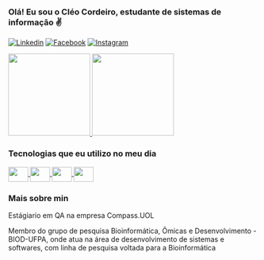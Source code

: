 ### Olá! Eu sou o Cléo Cordeiro, estudante de sistemas de informação ✌️ 

[![Linkedin](https://img.shields.io/badge/LinkedIn-0077B5?style=for-the-badge&logo=linkedin&logoColor=white)](https://www.linkedin.com/in/cleocordeiro/)
[![Facebook](https://img.shields.io/badge/Facebook-1877F2?style=for-the-badge&logo=facebook&logoColor=white)](https://www.facebook.com/cleo.m.cordeiro/)
[![Instagram](https://img.shields.io/badge/Instagram-E4405F?style=for-the-badge&logo=instagram&logoColor=white)](https://www.instagram.com/cleomaiacordeiro/)

<div>
<a href="https://github.com/CleoCordeiro">
  <img height="165en" src="https://github-readme-stats.vercel.app/api?username=cleocordeiro&count_private=true&show_icons=true&theme=dracula" />
  <img height="165en" src="https://github-readme-stats.vercel.app/api/top-langs/?username=cleocordeiro&count_private=true&show_icons=true&theme=dracula&layout=compact" />
</a>
</div>


### Tecnologias que eu utilizo no meu dia
<div class="display">
<a href="https://github.com/CleoCordeiro">
<img align="center" height="30" width="40" src="https://cdn.jsdelivr.net/gh/devicons/devicon/icons/java/java-original.svg" />
<img align="center" height="30" width="40" src="https://cdn.jsdelivr.net/gh/devicons/devicon/icons/spring/spring-original.svg" />
<img align="center" height="30" width="40" src="https://cdn.jsdelivr.net/gh/devicons/devicon/icons/python/python-original.svg" />
<img align="center" height="30" width="40" src="https://cdn.jsdelivr.net/gh/devicons/devicon/icons/vuejs/vuejs-original.svg" />
</a>
</div>



### Mais sobre min

Estágiario em QA na empresa Compass.UOL

Membro do grupo de pesquisa Bioinformática, Ômicas e Desenvolvimento - BIOD-UFPA,
onde atua na área de desenvolvimento de sistemas e softwares, com linha de pesquisa voltada para a Bioinformática
